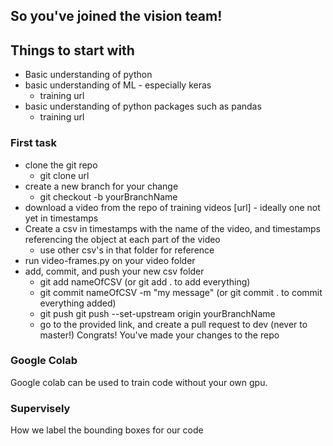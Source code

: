 ## So you've joined the vision team!

## Things to start with
- Basic understanding of python
- basic understanding of ML - especially keras
    - training url
- basic understanding of python packages such as pandas
    - training url

### First task
- clone the git repo
    - git clone url
- create a new branch for your change
    - git checkout -b yourBranchName
- download a video from the repo of training videos [url] - ideally one not yet in timestamps
- Create a csv in timestamps with the name of the video, and timestamps referencing the object at each part of the video
    - use other csv's in that folder for reference
- run video-frames.py on your video folder
- add, commit, and push your new csv folder
    - git add nameOfCSV (or git add . to add everything)
    - git commit nameOfCSV -m "my message" (or git commit . to commit everything added)
    - git push git push --set-upstream origin yourBranchName
    - go to the provided link, and create a pull request to dev (never to master!)
Congrats! You've made your changes to the repo

### Google Colab
Google colab can be used to train code without your own gpu.

### Supervisely
How we label the bounding boxes for our code